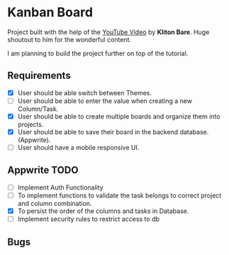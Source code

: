 # Kanban Board

Project built with the help of the [YouTube Video](https://www.youtube.com/watch?v=RG-3R6Pu_Ik) by **Kliton Bare**. Huge shoutout to him for the wonderful content.

I am planning to build the project further on top of the tutorial.

## Requirements

- [x] User should be able switch between Themes.
- [ ] User should be able to enter the value when creating a new Column/Task.
- [x] User should be able to create multiple boards and organize them into projects.
- [x] User should be able to save their board in the backend database. (Appwrite).
- [ ] User should have a mobile responsive UI.

## Appwrite TODO

- [ ] Implement Auth Functionality
- [ ] To implement functions to validate the task belongs to correct project and column combination.
- [x] To persist the order of the columns and tasks in Database.
- [ ] Implement security rules to restrict access to db

## Bugs
